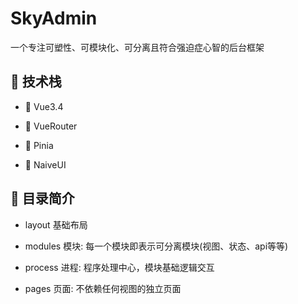 # SkyAdmin

一个专注可塑性、可模块化、可分离且符合强迫症心智的后台框架

## 🧐 技术栈

- 🖖 Vue3.4

- 🚦 VueRouter

- 🍍 Pinia

- 🍃 NaiveUI

## 📇 目录简介

- layout 基础布局

- modules 模块: 每一个模块即表示可分离模块(视图、状态、api等等)

- process 进程: 程序处理中心，模块基础逻辑交互

- pages 页面: 不依赖任何视图的独立页面
